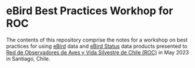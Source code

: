 
# eBird Best Practices Workhop for ROC

The contents of this repository comprise the notes for a workshop on best practices for using [eBird](https://ebird.org/home) data and [eBird Status](https://science.ebird.org/en/status-and-trends) data products presented to [Red de Observadores de Aves y Vida Silvestre de Chile (ROC)](https://www.redobservadores.cl/) in May 2023 in Santiago, Chile.
